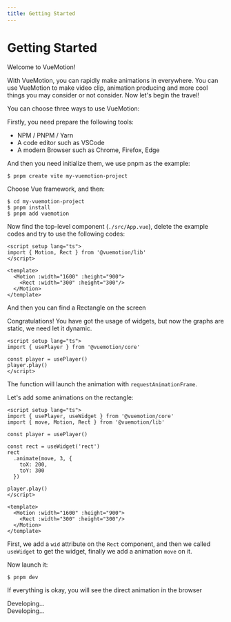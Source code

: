 ```yaml
---
title: Getting Started
---
```


# Getting Started

Welcome to VueMotion!

With VueMotion, you can rapidly make animations in everywhere. You can use VueMotion to make video clip, animation producing and more cool things you may consider or not consider. Now let's begin the travel!

You can choose three ways to use VueMotion:

<script setup>
import Choose from './.vitepress/components/Choose.vue'
import { provide, ref } from 'vue'

const current = ref()

provide('current', current)
</script>

<Choose/>

<div v-if="current === 'browser'">
Firstly, you need prepare the following tools:

- NPM / PNPM / Yarn
- A code editor such as VSCode
- A modern Browser such as Chrome, Firefox, Edge

And then you need initialize them, we use pnpm as the example:

```shell
$ pnpm create vite my-vuemotion-project
```

Choose Vue framework, and then:

```shell
$ cd my-vuemotion-project
$ pnpm install
$ pnpm add vuemotion
```

Now find the top-level component (`./src/App.vue`), delete the example codes and try to use the following codes:

```vue
<script setup lang="ts">
import { Motion, Rect } from '@vuemotion/lib'
</script>

<template>
  <Motion :width="1600" :height="900">
    <Rect :width="300" :height="300"/>
  </Motion>
</template>
```

And then you can find a Rectangle on the screen

Congratulations! You have got the usage of widgets, but now the graphs are static, we need let it dynamic.

```vue
<script setup lang="ts">
import { usePlayer } from '@vuemotion/core'

const player = usePlayer()
player.play()
</script>
```

The function will launch the animation with `requestAnimationFrame`.

Let's add some animations on the rectangle:

```vue
<script setup lang="ts">
import { usePlayer, useWidget } from '@vuemotion/core'
import { move, Motion, Rect } from '@vuemotion/lib'

const player = usePlayer()

const rect = useWidget('rect')
rect
  .animate(move, 3, {
    toX: 200,
    toY: 300
  })

player.play()
</script>

<template>
  <Motion :width="1600" :height="900">
    <Rect :width="300" :height="300"/>
  </Motion>
</template>
```

First, we add a `wid` attribute on the `Rect` component, and then we called `useWidget` to get the widget, finally we add a animation `move` on it.

Now launch it:

```shell
$ pnpm dev
```

If everything is okay, you will see the direct animation in the browser

</div>

<div v-if="current === 'location'">
Developing...
</div>

<div v-if="current === 'studio'">
Developing...
</div>
